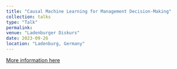 ```yaml
---
title: "Causal Machine Learning for Management Decision‑Making"
collection: talks
type: "Talk"
permalink:
venue: "Ladenburger Diskurs"
date: 2023-09-26
location: "Ladenburg, Germany"
---
```


[More information here](https://www.daimler-benz-stiftung.de/cms/de/forschen/ladenburger-diskurse/kuenstliche-intelligenz-fuer-die-entscheidungsfindung-im-management-nutzen.html)
